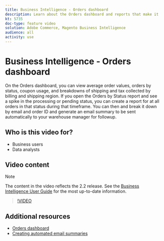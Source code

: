 ```yaml
---
title: Business Intelligence - Orders dashboard
description: Learn about the Orders dashboard and reports that make it easy to manage orders and product sales.
kt: 5735
doc-type: feature video
solution: Adobe Commerce, Magento Business Intelligence
audience: all
activity: use
---
```


# Business Intelligence - Orders dashboard

On the Orders dashboard, you can view average order values, orders by status, coupon usage, and breakdowns of shipping and tax collected by
billing and shipping region. If you open the Orders by Status report and see a spike in the processing or pending status, you can create a report for at all orders in that status during that timeframe. You can then and break it down by email and order ID and generate an email
summary to be sent automatically to your warehouse manager for followup.


## Who is this video for?

- Business users
- Data analysts

## Video content

>[!NOTE]
>
>The content in the video reflects the 2.2 release. See the [Business Intelligence User Guide](https://docs.magento.com/mbi/) for the most up-to-date information.

>[!VIDEO](https://video.tv.adobe.com/v/35989?quality=12&learn=on)

## Additional resources

- [Orders dashboard](https://docs.magento.com/mbi/data-user/dashboards/dashboards-pro.html#orders)
- [Creating automated email summaries](https://docs.magento.com/mbi/data-user/export-data/email-summaries.html)
